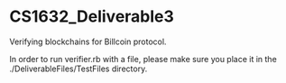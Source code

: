 # CS1632_Deliverable3
Verifying blockchains for Billcoin protocol.

In order to run verifier.rb with a file, please make sure you place it in the ./DeliverableFiles/TestFiles directory.
